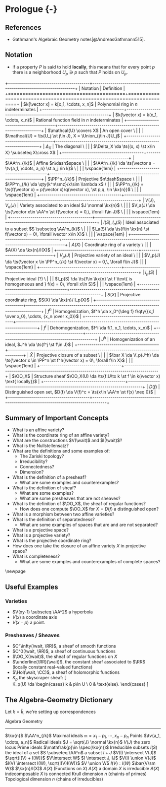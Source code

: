 # Prologue {-}

## References 

- Gathmann's Algebraic Geometry notes[@AndreasGathmann515].

## Notation

- If a property $P$ is said to hold **locally**, this means that for every point $p$ there is a neighborhood $U_p \ni p$ such that $P$ holds on $U_p$.

+-----------------------------------------+---------------------------------------------------------------------+
| Notation                                | Definition                                                          |
+=========================================+=====================================================================+
| $k[\vector x] = k[x_1, \cdots, x_n]$    | Polynomial ring in $n$ indeterminates                               |
+-----------------------------------------+---------------------------------------------------------------------+
| $k(\vector x) = k(x_1, \cdots, x_n)$    | Rational function field in $n$ indeterminates                       |
+-----------------------------------------+---------------------------------------------------------------------+
| $\mathcal{U} \covers X$                 | An open cover                                                     \ |
|                                         | $\mathcal{U} = \ts{U_j \st j\in J}, X = \Union_{j\in J}U_j$         |
+-----------------------------------------+---------------------------------------------------------------------+
| $\Delta_X$                              | The diagonal                                                      \ | 
|                                         | $\Delta_X \da \ts{(x, x) \st x\in X} \subseteq X\cross X$           |
+-----------------------------------------+---------------------------------------------------------------------+
| $\AA^n_{/k}$                            | Affine $n\dash$space                                                  \ |
|                                         | $\AA^n_{/k} \da \ts{\vector a = \tv{a_1, \cdots, a_n} \st a_j \in k}$ \ |
|                                         | \vspace{1em}                                                            |
+-----------------------------------------+-------------------------------------------------------------------------+
| $\PP^n_{/k}$                            | Projective $n\dash$space                                                          \ |
|                                         | $\PP^n_{/k} \da \qty{k^n\smz}/x\sim \lambda x$                                    \ |
|                                         | $\PP^n_{/k} = \ts{f(\vector x) = p(\vector x)/q(\vector x), \st p,q, \in \kx{n}}$ \ |
|                                         | \vspace{1em}                                                                        |
+-----------------------------------------+-------------------------------------------------------------------------------------+
| $V(J), V_a(J)$                          | Variety associated to an ideal $J \normal \kx{n}$                           \ |
|                                         | $V_a(J) \da \ts{\vector x\in \AA^n \st f(\vector x) = 0,\, \forall f\in J}$ \ |
|                                         | \vspace{1em}                                                                  |
+-----------------------------------------+-------------------------------------------------------------------------------+
| $I(S), I_a(S)$                          | Ideal associated to a subset $S \subseteq \AA^n_{k}$                        \ | 
|                                         | $I_a(S) \da \ts{f\in \kx{n} \st f(\vector x) = 0\, \forall \vector x\in X}$ \ |
|                                         | \vspace{1em}                                                                  |
+-----------------------------------------+-------------------------------------------------------------------------------+
| $A(X)$                                  | Coordinate ring of a variety  \ | 
|                                         | $A(X) \da \kx{n}/I(X)$          |
+-----------------------------------------+---------------------------------+
| $V_p(J)$                                | Projective variety of an ideal                                                    \ |
|                                         | $V_p(J) \da \ts{\vector x \in \PP^n_{/k} \st f(\vector x) = 0,\, \forall f\in J}$   |
|                                         | \vspace{1em}                                                                        |
+-----------------------------------------+-------------------------------------------------------------------------------------+
| $I_p(S)$                                | Projective ideal (?)                                                                      \ |
|                                         | $I_p(S) \da \ts{f\in \kx{n} \st f \text{ is homogeneous and } f(x) = 0\, \forall x\in S}$   |
|                                         | \vspace{1em}                                                                                |
+-----------------------------------------+---------------------------------------------------------------------------------------------+
| $S(X)$                                  | Projective coordinate ring, $S(X) \da \kx{n}/ I_p(X)$                               |
+-----------------------------------------+-------------------------------------------------------------------------------------+
| $f^h$                                   | Homogenization, $f^h \da x_0^{\deg f} f\qty{{x_1 \over x_0}, \cdots, {x_n \over x_0}}$ |
+-----------------------------------------+----------------------------------------------------------------------------------------+
| $f^i$                                   | Dehomogenization, $f^i \da f(1, x_1, \cdots, x_n)$                              |
+-----------------------------------------+----------------------------------------------------------------------------------+
| $J^h$                                   | Homogenization of an ideal, $J^h \da \ts{f^j \st f\in J}$                           |
+-----------------------------------------+-------------------------------------------------------------------------------------+
| $\bar X$                                | Projective closure of a subset                                                              \ |
|                                         | $\bar X \da V_p(J^h) \da \ts{\vector x \in \PP^n \st f^h(\vector x) = 0\, \forall f\in X}$    |
|                                         | \vspace{1em}                                                                                  |
+-----------------------------------------+-----------------------------------------------------------------------------------------------+
| $\OO_X$                                 | Structure sheaf $\OO_X(U) \da \ts{f:U\to k \st f \in k(\vector x) \text{ locally}}$ |
+-----------------------------------------+-------------------------------------------------------------------------------------+
| $D(f)$                                  | Distinguished open set, $D(f) \da V(f)^c = \ts{x\in \AA^n \st f(x) \neq 0}$         |
+-----------------------------------------+-------------------------------------------------------------------------------------+




## Summary of Important Concepts

- What is an affine variety?
- What is the coordinate ring of an affine variety?
- What are the constructions $V(\wait)$ and $I(\wait)$?
- What is the Nullstellensatz?
- What are the definitions and some examples of:
  - The Zariski topology?
  - Irreducibility?
  - Connectedness?
  - Dimension?
- What is the definition of a presheaf?
  - What are some examples and counterexamples?
- What is the definition of sheaf?
  - What are some examples?
  - What are some presheaves that are not sheaves?
- What is the definition of $\OO_X$, the sheaf of regular functions?
  - How does one compute $\OO_X$ for $X = D(f)$ a distinguished open?
- What is a morphism between two affine varieties?
- What is the definition of separatedness?
  - What are some examples of spaces that are and are not separated?
- What is a projective space?
- What is a projective variety?
- What is the projective coordinate ring?
- How does one take the closure of an affine variety $X$ in projective space?
- What is completeness?
  - What are some examples and counterexamples of complete spaces?



\newpage

## Useful Examples

### Varieties

- $V(xy-1) \subseteq \AA^2$ a hyperbola
- $V(x)$ a coordinate axis
- $V(x-p)$ a point.

### Presheaves / Sheaves

- $C^\infty(\wait, \RR)$, a sheaf of smooth functions
- $C^0(\wait, \RR)$, a sheaf of continuous functions
- $\OO_X(\wait)$, the sheaf of regular functions on $X$
- $\underline{\RR}(\wait)$, the constant sheaf associated to $\RR$ (locally constant real-valued functions)
- $\Hol(\wait, \CC)$, a sheaf of holomorphic functions
- $K_p$ the skyscraper sheaf:
\[  
K_p(U) \da 
\begin{cases}
k & p\in U \\
0 & \text{else}.
\end{cases}
\]



## The Algebra-Geometry Dictionary

Let $k=\bar k$, we're setting up correspondences


Algebra                                                         Geometry
-----------------------------------------------------------     ------------------------------
$\kx{n}$                                                        $\AA^n_{/k}$
Maximal ideals $\mathfrak{m}={x_1 - p_1, \cdots, x_n - p_n}$    Points $\tv{a_1, \cdots, a_n}$
Radical ideals $J = \sqrt{J} \normal \kx{n}$                    $V(J)$ the zero locus
Prime ideals $\mathfrak{p}\in \spec(\kx{n})$                    Irreducible subsets
$I(S)$ the ideal of a set                                       $S \subseteq \AA^n$ a subset
$I + J$                                                         $V(I) \intersect V(J)$
$\sqrt{I(V) + I(W)}$                                            $V\intersect W$
$I \intersect J, IJ$                                            $V(I) \union V(J)$
$I(V) \intersect I(W), \sqrt{I(V)I(W)}$                         $V \union W$
$I(V) : I(W)$                                                   $\bar{V\sm W}$
$\kx{n}/I(X)$                                                   $A(X)$ (Functions on $X$)
$A(X)$ a domain                                                 $X$ is irreducible
$A(X)$ indecomposable                                           $X$ is connected
Krull dimension $n$ (chaints of primes)                         Topological dimension $n$ (chains of irreducibles)


